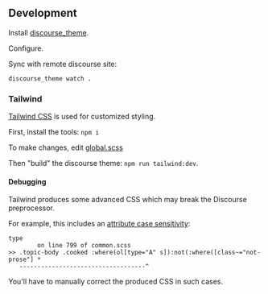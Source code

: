 

## Development

Install [discourse_theme](https://github.com/discourse/discourse_theme).

Configure.

Sync with remote discourse site:

`discourse_theme watch .`

### Tailwind

[Tailwind CSS](https://tailwindcss.com/) is used for customized styling. 

First, install the tools: `npm i`

To make changes, edit [global.scss](./blob/main/tailwind/global.scss)

Then "build" the discourse theme: `npm run tailwind:dev`.

#### Debugging

Tailwind produces some advanced CSS which may break the Discourse preprocessor. 

For example, this includes an [attribute case sensitivity](https://css4-selectors.com/selector/css4/attribute-case-sensitivity/):

```
type
        on line 799 of common.scss
>> .topic-body .cooked :where(ol[type="A" s]):not(:where([class~="not-prose"] *
   -----------------------------------^
```

You'll have to manually correct the produced CSS in such cases.
